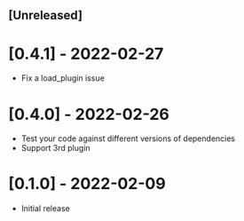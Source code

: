 ## [Unreleased]

# [0.4.1] - 2022-02-27

- Fix a load_plugin issue

# [0.4.0] - 2022-02-26

- Test your code against different versions of dependencies
- Support 3rd plugin
# [0.1.0] - 2022-02-09

- Initial release
